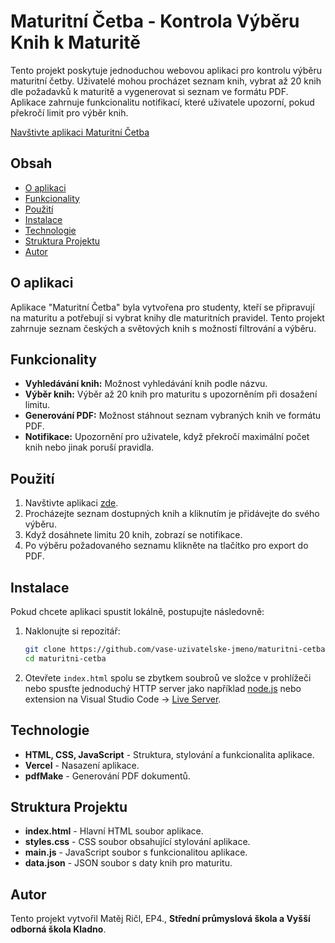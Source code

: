 # Maturitní Četba - Kontrola Výběru Knih k Maturitě

Tento projekt poskytuje jednoduchou webovou aplikaci pro kontrolu výběru maturitní četby. Uživatelé mohou procházet seznam knih, vybrat až 20 knih dle požadavků k maturitě a vygenerovat si seznam ve formátu PDF. Aplikace zahrnuje funkcionalitu notifikací, které uživatele upozorní, pokud překročí limit pro výběr knih.

[Navštivte aplikaci Maturitní Četba](https://maturitni-cetba.vercel.app)

## Obsah

- [O aplikaci](#o-aplikaci)
- [Funkcionality](#funkcionality)
- [Použití](#použití)
- [Instalace](#instalace)
- [Technologie](#technologie)
- [Struktura Projektu](#struktura-projektu)
- [Autor](#autor)

## O aplikaci

Aplikace "Maturitní Četba" byla vytvořena pro studenty, kteří se připravují na maturitu a potřebují si vybrat knihy dle maturitních pravidel. Tento projekt zahrnuje seznam českých a světových knih s možností filtrování a výběru.

## Funkcionality

- **Vyhledávání knih:** Možnost vyhledávání knih podle názvu.
- **Výběr knih:** Výběr až 20 knih pro maturitu s upozorněním při dosažení limitu.
- **Generování PDF:** Možnost stáhnout seznam vybraných knih ve formátu PDF.
- **Notifikace:** Upozornění pro uživatele, když překročí maximální počet knih nebo jinak poruší pravidla.

## Použití

1. Navštivte aplikaci [zde](https://maturitni-cetba.vercel.app).
2. Procházejte seznam dostupných knih a kliknutím je přidávejte do svého výběru.
3. Když dosáhnete limitu 20 knih, zobrazí se notifikace.
4. Po výběru požadovaného seznamu klikněte na tlačítko pro export do PDF.

## Instalace

Pokud chcete aplikaci spustit lokálně, postupujte následovně:

1. Naklonujte si repozitář:
   ```bash
   git clone https://github.com/vase-uzivatelske-jmeno/maturitni-cetba.git
   cd maturitni-cetba
   ```
  
2. Otevřete `index.html` spolu se zbytkem soubroů ve složce v prohlížeči nebo spusťte jednoduchý HTTP server jako například [node.js](https://nodejs.org/en) nebo extension na Visual Studio Code -> [Live Server](https://marketplace.visualstudio.com/items?itemName=ritwickdey.LiveServer).

## Technologie

- **HTML, CSS, JavaScript** - Struktura, stylování a funkcionalita aplikace.
- **Vercel** - Nasazení aplikace.
- **pdfMake** - Generování PDF dokumentů.

## Struktura Projektu

- **index.html** - Hlavní HTML soubor aplikace.
- **styles.css** - CSS soubor obsahující stylování aplikace.
- **main.js** - JavaScript soubor s funkcionalitou aplikace.
- **data.json** - JSON soubor s daty knih pro maturitu.

## Autor

Tento projekt vytvořil Matěj Ričl, EP4., **Střední průmyslová škola a Vyšší odborná škola Kladno**.

